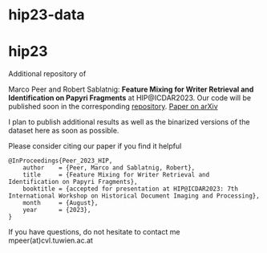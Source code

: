 # hip23-data

# hip23
Additional repository of 

Marco Peer and Robert Sablatnig: **Feature Mixing for Writer Retrieval and Identification on Papyri Fragments** at HIP@ICDAR2023. Our code will be published soon in the corresponding [repository](https://github.com/marco-peer/hip23). [Paper on arXiv](https://arxiv.org/abs/2306.12939)

I plan to publish additional results as well as the binarized versions of the dataset here as soon as possible.

Please consider citing our paper if you find it helpful

    @InProceedings{Peer_2023_HIP,
        author    = {Peer, Marco and Sablatnig, Robert},
        title     = {Feature Mixing for Writer Retrieval and Identification on Papyri Fragments},
        booktitle = {accepted for presentation at HIP@ICDAR2023: 7th International Workshop on Historical Document Imaging and Processing},
        month     = {August},
        year      = {2023},
    }

If you have questions, do not hesitate to contact me mpeer(at)cvl.tuwien.ac.at


